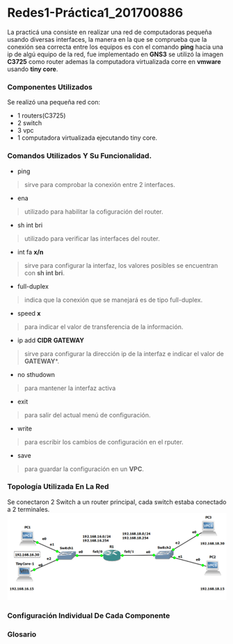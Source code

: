 # Redes1-Práctica1_201700886
La practicá una consiste en realizar una red de computadoras pequeña usando diversas interfaces, la 
manera en la que se comprueba que la conexión sea correcta entre los equipos es con el comando **ping** hacia una ip de algú equipo de la 
red, fue implementado en **GNS3** se utilizó la imagen **C3725** como router ademas la computadora virtualizada corre en **vmware** usando **tiny core**. 
### Componentes Utilizados
Se realizó una pequeña red con:
- 1 routers(C3725)
- 2 switch
- 3 vpc
- 1 computadora virtualizada ejecutando tiny core.
### Comandos Utilizados Y Su Funcionalidad.
- ping 
>sirve para comprobar la conexión entre 2 interfaces.
- ena
>utilizado para habilitar la cofiguración del router.
- sh int bri
>utilizado para verificar las interfaces del router.
- int fa **x/n**
>sirve para configurar la interfaz, los valores posibles se encuentran con **sh int bri**.
- full-duplex
>indica que la conexión que se manejará es de tipo full-duplex.
- speed **x**
>para indicar el valor de transferencia de la información.
- ip add **CIDR** **GATEWAY**
>sirve para configurar la dirección ip de la interfaz e indicar el valor de **GATEWAY***.
- no sthudown
>para mantener la interfaz activa
- exit
>para salir del actual menú de configuración.
- write
> para escribir los cambios de configuración en el rputer.
- save
>para guardar la configuración en un **VPC**.
### Topología Utilizada En La Red
Se conectaron 2 Switch a un router principal, cada switch estaba conectado a 2 terminales.
![Contribution guidelines for this project](Practica1/imagenes/Red.PNG)
### Configuración Individual De Cada Componente
### Glosario
